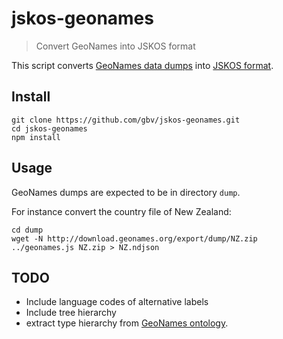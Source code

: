 # jskos-geonames

> Convert GeoNames into JSKOS format

This script converts [GeoNames data dumps](https://www.geonames.org/export/) into [JSKOS format](https://gbv.github.io/jskos/).

## Install

~~~
git clone https://github.com/gbv/jskos-geonames.git
cd jskos-geonames
npm install
~~~

## Usage

GeoNames dumps are expected to be in directory `dump`.

For instance convert the country file of New Zealand:

~~~
cd dump
wget -N http://download.geonames.org/export/dump/NZ.zip
../geonames.js NZ.zip > NZ.ndjson
~~~

## TODO

* Include language codes of alternative labels
* Include tree hierarchy
* extract type hierarchy from [GeoNames ontology](http://www.geonames.org/ontology/documentation.html).

